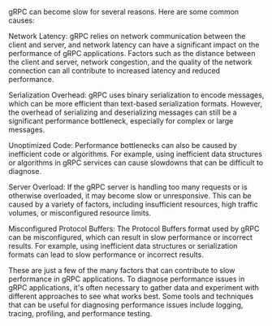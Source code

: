 gRPC can become slow for several reasons. Here are some common causes:

Network Latency: gRPC relies on network communication between the client and server, and network latency can have a significant impact on the performance of gRPC applications. Factors such as the distance between the client and server, network congestion, and the quality of the network connection can all contribute to increased latency and reduced performance.

Serialization Overhead: gRPC uses binary serialization to encode messages, which can be more efficient than text-based serialization formats. However, the overhead of serializing and deserializing messages can still be a significant performance bottleneck, especially for complex or large messages.

Unoptimized Code: Performance bottlenecks can also be caused by inefficient code or algorithms. For example, using inefficient data structures or algorithms in gRPC services can cause slowdowns that can be difficult to diagnose.

Server Overload: If the gRPC server is handling too many requests or is otherwise overloaded, it may become slow or unresponsive. This can be caused by a variety of factors, including insufficient resources, high traffic volumes, or misconfigured resource limits.

Misconfigured Protocol Buffers: The Protocol Buffers format used by gRPC can be misconfigured, which can result in slow performance or incorrect results. For example, using inefficient data structures or serialization formats can lead to slow performance or incorrect results.

These are just a few of the many factors that can contribute to slow performance in gRPC applications. To diagnose performance issues in gRPC applications, it's often necessary to gather data and experiment with different approaches to see what works best. Some tools and techniques that can be useful for diagnosing performance issues include logging, tracing, profiling, and performance testing.